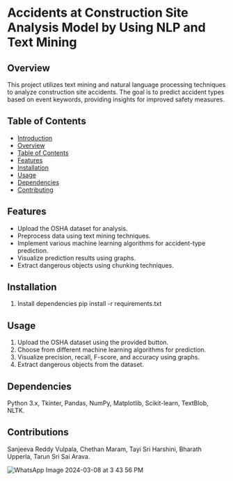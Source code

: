 # Accidents at Construction Site Analysis Model by Using NLP and Text Mining

## Overview

This project utilizes text mining and natural language processing techniques to analyze construction site accidents. The goal is to predict accident types based on event keywords, providing insights for improved safety measures.

## Table of Contents

- [Introduction](#construction-site-accident-analysis)
- [Overview](#overview)
- [Table of Contents](#table-of-contents)
- [Features](#features)
- [Installation](#installation)
- [Usage](#usage)
- [Dependencies](#dependencies)
- [Contributing](#contributing)

## Features

- Upload the OSHA dataset for analysis.
- Preprocess data using text mining techniques.
- Implement various machine learning algorithms for accident-type prediction.
- Visualize prediction results using graphs.
- Extract dangerous objects using chunking techniques.

## Installation

1. Install dependencies
   pip install -r requirements.txt

## Usage

1. Upload the OSHA dataset using the provided button.
2. Choose from different machine learning algorithms for prediction.
3. Visualize precision, recall, F-score, and accuracy using graphs.
4. Extract dangerous objects from the dataset.

## Dependencies

Python 3.x,
Tkinter,
Pandas,
NumPy,
Matplotlib,
Scikit-learn,
TextBlob,
NLTK.

## Contributions

Sanjeeva Reddy Vulpala,
Chethan Maram,
Tayi Sri Harshini,
Bharath Upperla,
Tarun Sri Sai Arava.

![WhatsApp Image 2024-03-08 at 3 43 56 PM](https://github.com/sanjeevareddyv456/AI3106_PROJECT/assets/108822473/6c8c1b2a-8009-41e4-a659-dbc2f0d52d0b)

